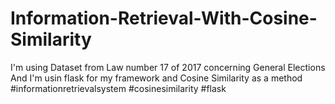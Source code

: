 # Information-Retrieval-With-Cosine-Similarity
I'm using Dataset from Law number 17 of 2017 concerning General Elections
And I'm usin flask for my framework and Cosine Similarity as a method
#informationretrievalsystem #cosinesimilarity #flask
